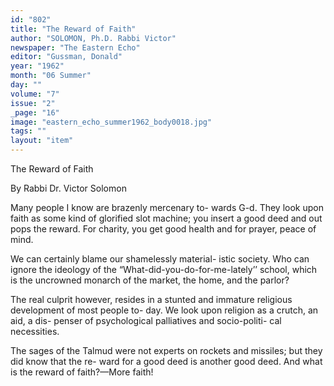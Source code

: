 ```yaml
---
id: "802"
title: "The Reward of Faith"
author: "SOLOMON, Ph.D. Rabbi Victor"
newspaper: "The Eastern Echo"
editor: "Gussman, Donald"
year: "1962"
month: "06 Summer"
day: ""
volume: "7"
issue: "2"
_page: "16"
image: "eastern_echo_summer1962_body0018.jpg"
tags: ""
layout: "item"
---
```

The Reward of Faith

By Rabbi Dr. Victor Solomon

Many people I know are brazenly mercenary to-
wards G-d. They look upon faith as some kind of
glorified slot machine; you insert a good deed and
out pops the reward. For charity, you get good
health and for prayer, peace of mind.

We can certainly blame our shamelessly material-
istic society. Who can ignore the ideology of the
“What-did-you-do-for-me-lately’’ school, which is
the uncrowned monarch of the market, the home,
and the parlor?

The real culprit however, resides in a stunted and
immature religious development of most people to-
day. We look upon religion as a crutch, an aid, a dis-
penser of psychological palliatives and socio-politi-
cal necessities.

The sages of the Talmud were not experts on
rockets and missiles; but they did know that the re-
ward for a good deed is another good deed. And
what is the reward of faith?—More faith!
